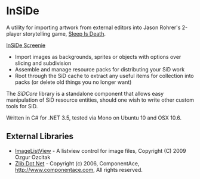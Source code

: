 InSiDe
======

A utility for importing artwork from external editors into Jason Rohrer's 2-player storytelling game, [Sleep Is Death](http://sleepisdeath.net/). 

[InSiDe Screenie](https://www.ishani.org/public/images/projects/InSiDe-Tiles.png)

* Import images as backgrounds, sprites or objects with options over slicing and subdivision
* Assemble and manage resource packs for distributing your SiD work
* Root through the SiD cache to extract any useful items for collection into packs (or delete old things you no longer want)

The *SiDCore* library is a standalone component that allows easy manipulation of SiD resource entities, should one wish to write other custom tools for SiD.


Written in C# for .NET 3.5, tested via Mono on Ubuntu 10 and OSX 10.6. 


External Libraries
------------------

* [ImageListView](http://www.codeproject.com/KB/list/imagelistview.aspx) - A listview control for image files, Copyright (C) 2009 Ozgur Ozcitak
* [Zlib Dot Net](http://www.componentace.com/zlib_.NET.htm) - Copyright (c) 2006, ComponentAce, http://www.componentace.com, All rights reserved.
